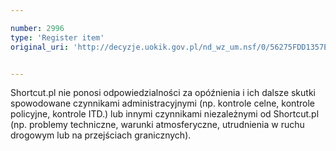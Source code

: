 ```yaml
---

number: 2996
type: 'Register item'
original_uri: 'http://decyzje.uokik.gov.pl/nd_wz_um.nsf/0/56275FDD1357EEF4C12579CA00453155?OpenDocument'


---
```


Shortcut.pl nie ponosi odpowiedzialności za opóźnienia i ich dalsze skutki spowodowane czynnikami administracyjnymi (np. kontrole celne, kontrole policyjne, kontrole ITD.) lub innymi czynnikami niezależnymi od Shortcut.pl (np. problemy techniczne, warunki atmosferyczne, utrudnienia w ruchu drogowym lub na przejściach granicznych).
